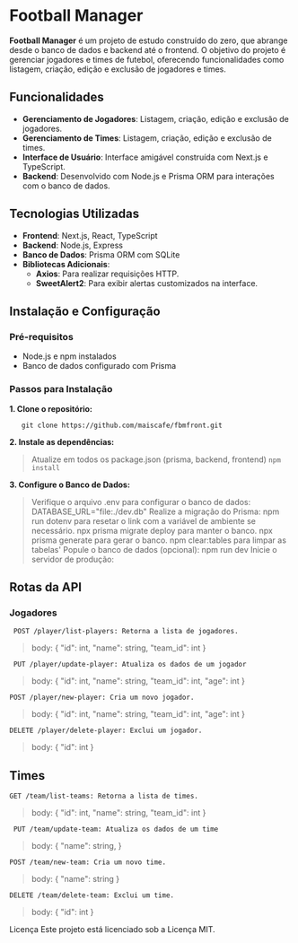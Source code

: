 # Football Manager

**Football Manager** é um projeto de estudo construído do zero, que abrange desde o banco de dados e backend até o frontend. O objetivo do projeto é gerenciar jogadores e times de futebol, oferecendo funcionalidades como listagem, criação, edição e exclusão de jogadores e times.

## Funcionalidades

- **Gerenciamento de Jogadores**: Listagem, criação, edição e exclusão de jogadores.
- **Gerenciamento de Times**: Listagem, criação, edição e exclusão de times.
- **Interface de Usuário**: Interface amigável construída com Next.js e TypeScript.
- **Backend**: Desenvolvido com Node.js e Prisma ORM para interações com o banco de dados.

## Tecnologias Utilizadas

- **Frontend**: Next.js, React, TypeScript
- **Backend**: Node.js, Express
- **Banco de Dados**: Prisma ORM com SQLite
- **Bibliotecas Adicionais**: 
  - **Axios**: Para realizar requisições HTTP.
  - **SweetAlert2**: Para exibir alertas customizados na interface.

## Instalação e Configuração

### Pré-requisitos

- Node.js e npm instalados
- Banco de dados configurado com Prisma

### Passos para Instalação

**1. Clone o repositório:**

`   git clone https://github.com/maiscafe/fbmfront.git`


**2. Instale as dependências:**
>  Atualize em todos os package.json (prisma, backend, frontend)
`npm install`

 **3. Configure o Banco de Dados:**
> Verifique o arquivo .env para configurar o banco de dados:
	DATABASE_URL="file:./dev.db"
	Realize a migração do Prisma:
	npm run dotenv para resetar o link com a variável de ambiente se necessário.
	npx prisma migrate deploy para manter o banco.
	npx prisma generate para gerar o banco.
	npm clear:tables para limpar as tabelas'
	Popule o banco de dados (opcional):
	npm run dev
	Inicie o servidor de produção:

##  Rotas da API

### Jogadores
` POST /player/list-players: Retorna a lista de jogadores.`
> body: {
	"id": int,
	"name": string,
	"team_id": int
}

` PUT /player/update-player: Atualiza os dados de um jogador`
> body: {
	"id": int,
	"name": string,
	"team_id": int,
	"age": int
	}

` POST /player/new-player: Cria um novo jogador. `
> body: {
	"id": int,
	"name": string,
	"team_id": int,
	"age": int
}

` DELETE /player/delete-player: Exclui um jogador.  `
> body: {
	"id": int
	}

## Times
`GET /team/list-teams: Retorna a lista de times.`
> body: {
	"id": int,
	"name": string,
	"team_id": int
}

` PUT /team/update-team: Atualiza os dados de um time`
> body: {
	"name": string,
	}
	
`POST /team/new-team: Cria um novo time.`
> body: {
	"name": string
	}

`DELETE /team/delete-team: Exclui um time.`
> body: {
	"id": int
	}

Licença
Este projeto está licenciado sob a Licença MIT.